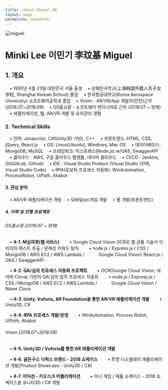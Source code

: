 ```yaml
---
title: /about_Miguel_KR
layout: page
permalink: /miguelKr
---
```


![miguel](../assets/images/migProfile.png)
&nbsp;
# Minki Lee 이민기 李玟基 Miguel


## 1. 개요
　• 1993년 4월 23일 대한민국 서울 출생
　• 상해한국학교(上海韩国外籍人员子女学校, Shanghai Korean School) 졸업
　• 한국항공대학교(Korea Aerospace University) 소프트웨어공학과 졸업
　• Vrism - AR/VR/App 개발자(인턴)근무 (2018.07~2018.09)
　• GS홈쇼핑 - 소프트웨어 엔지니어로 근무 (2019.07 ~ 현재)
　• 애플리케이션, 웹, AR/VR 개발 및 유지관리 경험


### 2. Technical Skills
　• 언어: Javascript, C#(Unity3D 기반), C++
　• 프론트엔드: HTML, CSS, jQuery, React.js
　• OS: Linux(Ubuntu), Windows, Mac OS
　• 데이터베이스: MongoDB, MySQL
　• 프레임워크: 익스프레스(Node.js) w/OAS, SwaggerAPI
　• 클라우드 : AWS, 구글 클라우드 플랫폼, 네이버 클라우드
　• CI/CD : Jenkins, Git(GitLab, Github)
　• IDE : Visual Studio Product (Visual Studio 2018, Visual Studio Code)
　• RPA(로보틱 프로세스 자동화): WinAutomation, ProcessRobot, UiPath, Akabot


#### 3. 관심 분야
　• AR/VR 애플리케이션 개발
　• 모바일/pc게임 개발
　• 웹 개발(프론트엔드)


##### 4. 이력 및 진행 프로젝트
###### GS홈쇼핑 (2019.07 ~ 현재)
　• **4-1. M심의봇(웹 서비스)**
　　• Google Cloud Vision OCR로 웹 상품 기술서 이미지의 텍스트 추출 / 문제성 키워드 탐지
　　• node.js / Express.js / CSS / MongoDB / AWS EC2 / AWS Lambda / 
　　　Google Cloud Vision/ React.js / OAS / SwaggerAPI

　• **4-2. QA/심의 프로세스 자동화 프로젝트**
　　• OCR(Google Cloud Vision, 네이버 Clova) 기반의 QA/심의 업무 프로세스 자동화
　　• node.js / Express.js / CSS / MongoDB / AWS EC2 / AWS Lambda / 
　　　Google Cloud Vision / Naver Clova

　• **4-3. Unity, Vuforia, AR Foundation을 통한 AR/VR 애플리케이션 개발**
　　• Unity3D, C#

　• **4-4. RPA 프로세스 개발/운영**
　　• WinAutomation, Process Robot, UIPath, Akabot

###### Vrism (2018.07~2018.09)
　• **4-5. Unity3D / Vuforia를 통한 AR 애플리케이션 개발**

　• **4-6. 골든구스 디럭스 브랜드 - 2018 쇼케이스**
　　• 투명 디스플레이 애플리케이션 개발(Product Showcase - Unity3D / C#)

　• **4-7. 어딕션 - 키오스크 어플리케이션**
　　• 미니 게임 / 제품 쇼케이스 - 2018 쇼케이스용 유니티3D / C# 개발